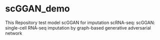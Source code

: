 # scGGAN_demo
This Repository test model scGGAN for imputation scRNA-seq: scGGAN: single-cell RNA-seq imputation by graph-based generative adversarial network
